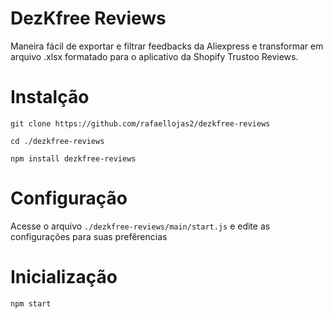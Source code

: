 # DezKfree Reviews
Maneira fácil de exportar e filtrar feedbacks da Aliexpress e transformar em arquivo .xlsx formatado para o aplicativo da Shopify Trustoo Reviews.

# Instalção
`git clone https://github.com/rafaellojas2/dezkfree-reviews`

`cd ./dezkfree-reviews`

`npm install dezkfree-reviews`

# Configuração

Acesse o arquivo `./dezkfree-reviews/main/start.js` e edite as configurações para suas prefêrencias

# Inicialização

`npm start`
